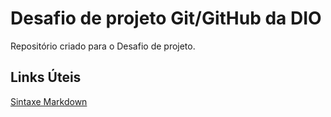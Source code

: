 # Desafio de projeto Git/GitHub da DIO
Repositório criado para o Desafio de projeto.

## Links Úteis
[Sintaxe Markdown](https://www.markdownguide.org/getting-started/)
